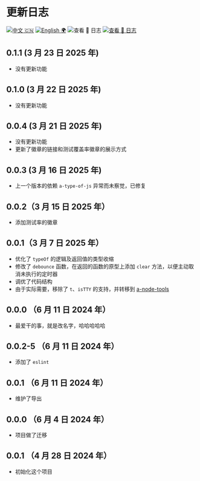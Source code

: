 # 更新日志

[![中文 🇨🇳](<https://img.shields.io/badge/🇨🇳-自述_%20_文件-rgb(255,12,36)>)](https://github.com/earthnutDev/a-js-tools/blob/main/README-zh.md) [![English 🌍](<https://img.shields.io/badge/🌍-README-rgb(0,0,0)>)](https://github.com/earthnutDev/a-js-tools/blob/main/README.md) ![查看 📔 日志](<https://img.shields.io/badge/👀-日_%20_志-rgb(0,125,206)?style=social>) [![查看 📔 日志](<https://img.shields.io/badge/👀-Change_%20_log-rgb(0,125,206)>)](https://github.com/earthnutDev/a-js-tools/blob/main/CHANGELOG-en.md)

## 0.1.1 (3 月 23 日 2025 年)

- 没有更新功能

## 0.1.0 (3 月 22 日 2025 年)

- 没有更新功能

## 0.0.4 (3 月 21 日 2025 年)

- 没有更新功能
- 更新了徽章的链接和测试覆盖率徽章的展示方式

## 0.0.3 (3 月 16 日 2025 年)

- 上一个版本的依赖 `a-type-of-js` 异常而未察觉，已修复

## 0.0.2（3 月 15 日 2025 年）

- 添加测试率的徽章

## 0.0.1（3 月 7 日 2025 年）

- 优化了 `typeOf` 的逻辑及返回值的类型收缩
- 修改了 `debounce` 函数，在返回的函数的原型上添加 `clear` 方法，以便主动取消未执行的定时器
- 调优了代码结构
- 由于实际需要，移除了 `t`、`isTTY` 的支持，并转移到 [a-node-tools](https://github.com/earthnutDev/a-node-tools)

## 0.0.0 （6 月 11 日 2024 年）

- 最爱干的事，就是改名字，哈哈哈哈哈

## 0.0.2-5 （6 月 11 日 2024 年）

- 添加了 `eslint`

## 0.0.1 （6 月 11 日 2024 年）

- 维护了导出

## 0.0.0 （6 月 4 日 2024 年）

- 项目做了迁移

## 0.0.1 （4 月 28 日 2024 年）

- 初始化这个项目
